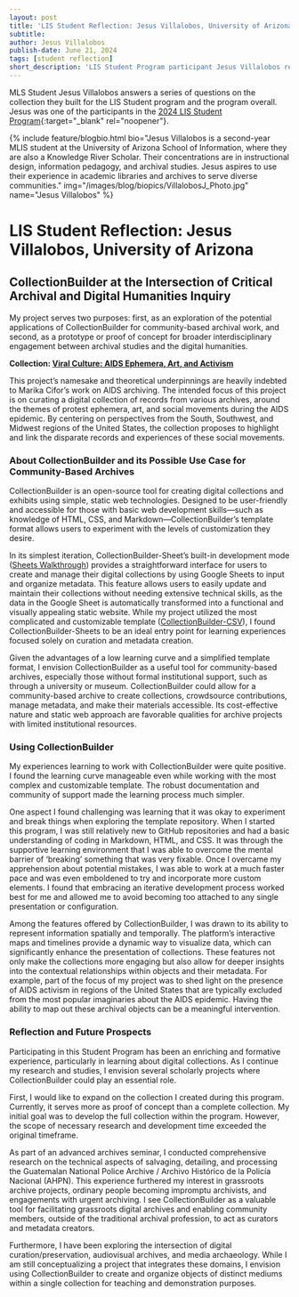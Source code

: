```yaml
---
layout: post
title: 'LIS Student Reflection: Jesus Villalobos, University of Arizona'
subtitle:
author: Jesus Villalobos
publish-date: June 21, 2024
tags: [student reflection]
short_description: 'LIS Student Program participant Jesus Villalobos reflects on their time in the LIS Student program and ...'
---
```


MLS Student Jesus Villalobos answers a series of questions on the collection they built for the LIS Student program and the program overall. Jesus was one of the participants in the [2024 LIS Student Program](/community/student-incentives.html){:target="_blank" rel="noopener"}. 

{% include feature/blogbio.html bio="Jesus Villalobos is a second-year MLIS student at the University of Arizona School of Information, where they are also a Knowledge River Scholar. Their concentrations are in instructional design, information pedagogy, and archival studies. Jesus aspires to use their experience in academic libraries and archives to serve diverse communities." img="/images/blog/biopics/VillalobosJ_Photo.jpg" name="Jesus Villalobos" %}



# LIS Student Reflection: Jesus Villalobos, University of Arizona


## CollectionBuilder at the Intersection of Critical Archival and Digital Humanities Inquiry

My project serves two purposes: first, as an exploration of the potential applications of CollectionBuilder for community-based archival work, and second, as a prototype or proof of concept for broader interdisciplinary engagement between archival studies and the digital humanities.

**Collection: [Viral Culture: AIDS Ephemera, Art, and Activism](https://collectionbuilder-lis.github.io/viral-culture/)**

This project’s namesake and theoretical underpinnings are heavily indebted to Marika Cifor’s work on AIDS archiving. The intended focus of this project is on curating a digital collection of records from various archives, around the themes of protest ephemera, art, and social movements during the AIDS epidemic. By centering on perspectives from the South, Southwest, and Midwest regions of the United States, the collection proposes to highlight and link the disparate records and experiences of these social movements.


### About CollectionBuilder and its Possible Use Case for Community-Based Archives

CollectionBuilder is an open-source tool for creating digital collections and exhibits using simple, static web technologies. Designed to be user-friendly and accessible for those with basic web development skills—such as knowledge of HTML, CSS, and Markdown—CollectionBuilder’s template format allows users to experiment with the levels of customization they desire.

In its simplest iteration, CollectionBuilder-Sheet’s built-in development mode ([Sheets Walkthrough](https://collectionbuilder.github.io/cb-docs/docs/walkthroughs/sheets-walkthrough/)) provides a straightforward interface for users to create and manage their digital collections by using Google Sheets to input and organize metadata. This feature allows users to easily update and maintain their collections without needing extensive technical skills, as the data in the Google Sheet is automatically transformed into a functional and visually appealing static website. While my project utilized the most complicated and customizable template ([CollectionBuilder-CSV](https://collectionbuilder.github.io/cb-docs/docs/walkthroughs/csv-walkthrough/)), I found CollectionBuilder-Sheets to be an ideal entry point for learning experiences focused solely on curation and metadata creation.

Given the advantages of a low learning curve and a simplified template format, I envision CollectionBuilder as a useful tool for community-based archives, especially those without formal institutional support, such as through a university or museum. CollectionBuilder could allow for a community-based archive to create collections, crowdsource contributions, manage metadata, and make their materials accessible. Its cost-effective nature and static web approach are favorable qualities for archive projects with limited institutional resources.


### Using CollectionBuilder

My experiences learning to work with CollectionBuilder were quite positive. I found the learning curve manageable even while working with the most complex and customizable template. The robust documentation and community of support made the learning process much simpler. 

One aspect I found challenging was learning that it was okay to experiment and break things when exploring the template repository. When I started this program, I was still relatively new to GitHub repositories and had a basic understanding of coding in Markdown, HTML, and CSS. It was through the supportive learning environment that I was able to overcome the mental barrier of ‘breaking’ something that was very fixable. Once I overcame my apprehension about potential mistakes, I was able to work at a much faster pace and was even emboldened to try and incorporate more custom elements. I found that embracing an iterative development process worked best for me and allowed me to avoid becoming too attached to any single presentation or configuration.

Among the features offered by CollectionBuilder, I was drawn to its ability to represent information spatially and temporally. The platform’s interactive maps and timelines provide a dynamic way to visualize data, which can significantly enhance the presentation of collections. These features not only make the collections more engaging but also allow for deeper insights into the contextual relationships within objects and their metadata. For example, part of the focus of my project was to shed light on the presence of AIDS activism in regions of the United States that are typically excluded from the most popular imaginaries about the AIDS epidemic. Having the ability to map out these archival objects can be a meaningful intervention.


### Reflection and Future Prospects

Participating in this Student Program has been an enriching and formative experience, particularly in learning about digital collections. As I continue my research and studies, I envision several scholarly projects where CollectionBuilder could play an essential role.

First, I would like to expand on the collection I created during this program. Currently, it serves more as proof of concept than a complete collection. My initial goal was to develop the full collection within the program. However, the scope of necessary research and development time exceeded the original timeframe.

As part of an advanced archives seminar, I conducted comprehensive research on the technical aspects of salvaging, detailing, and processing the Guatemalan National Police Archive / Archivo Histórico de la Policía Nacional (AHPN). This experience furthered my interest in grassroots archive projects, ordinary people becoming impromptu archivists, and engagements with urgent archiving. I see CollectionBuilder as a valuable tool for facilitating grassroots digital archives and enabling community members, outside of the traditional archival profession, to act as curators and metadata creators.

Furthermore, I have been exploring the intersection of digital curation/preservation, audiovisual archives, and media archaeology. While I am still conceptualizing a project that integrates these domains, I envision using CollectionBuilder to create and organize objects of distinct mediums within a single collection for teaching and demonstration purposes.



